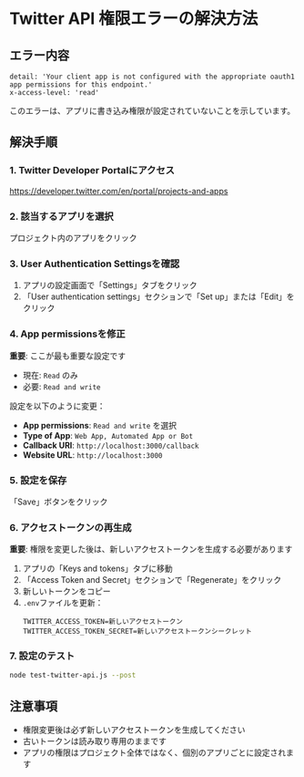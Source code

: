 # Twitter API 権限エラーの解決方法

## エラー内容
```
detail: 'Your client app is not configured with the appropriate oauth1 app permissions for this endpoint.'
x-access-level: 'read'
```

このエラーは、アプリに書き込み権限が設定されていないことを示しています。

## 解決手順

### 1. Twitter Developer Portalにアクセス
https://developer.twitter.com/en/portal/projects-and-apps

### 2. 該当するアプリを選択
プロジェクト内のアプリをクリック

### 3. User Authentication Settingsを確認
1. アプリの設定画面で「Settings」タブをクリック
2. 「User authentication settings」セクションで「Set up」または「Edit」をクリック

### 4. App permissionsを修正
**重要**: ここが最も重要な設定です
- 現在: `Read` のみ
- 必要: `Read and write`

設定を以下のように変更：
- **App permissions**: `Read and write` を選択
- **Type of App**: `Web App, Automated App or Bot`
- **Callback URI**: `http://localhost:3000/callback`
- **Website URL**: `http://localhost:3000`

### 5. 設定を保存
「Save」ボタンをクリック

### 6. アクセストークンの再生成
**重要**: 権限を変更した後は、新しいアクセストークンを生成する必要があります

1. アプリの「Keys and tokens」タブに移動
2. 「Access Token and Secret」セクションで「Regenerate」をクリック
3. 新しいトークンをコピー
4. `.env`ファイルを更新：
   ```
   TWITTER_ACCESS_TOKEN=新しいアクセストークン
   TWITTER_ACCESS_TOKEN_SECRET=新しいアクセストークンシークレット
   ```

### 7. 設定のテスト
```bash
node test-twitter-api.js --post
```

## 注意事項
- 権限変更後は必ず新しいアクセストークンを生成してください
- 古いトークンは読み取り専用のままです
- アプリの権限はプロジェクト全体ではなく、個別のアプリごとに設定されます